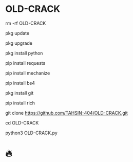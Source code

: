 # OLD-CRACK

rm -rf OLD-CRACK 

pkg update

pkg upgrade

pkg install python

pip install requests

pip install mechanize

pip install bs4

pkg install git

pip install rich

git clone https://github.com/TAHSIN-404/OLD-CRACK.git

cd OLD-CRACK

python3 OLD-CRACK.py 


# 🔥

